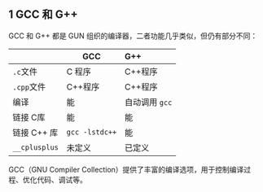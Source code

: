 ## 1  GCC 和 G++

GCC 和 G++ 都是 GUN 组织的编译器，二者功能几乎类似，但仍有部分不同：

|          | GCC        | G++        |
| :------- | ---------- | :--------- |
| `.c`文件 | C 程序    | C++程序 |
| `.cpp`文件 | C++程序 | C++程序 |
| 编译     | 能         | 自动调用 `gcc` |
| 链接 C库 | 能 | 能 |
| 链接 C++ 库 | `gcc -lstdc++` | 能 |
| `__cplusplus` | 未定义 | 已定义 |

GCC（GNU Compiler Collection）提供了丰富的编译选项，用于控制编译过程、优化代码、调试等。

